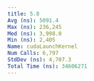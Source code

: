 ```yaml
---
title: 5.8
Avg (ns): 5091.4
Max (ns): 236,245
Med (ns): 3,998.0
Min (ns): 2,405
Name: cudaLaunchKernel
Num Calls: 6,797
StdDev (ns): 4,707.3
Total Time (ns): 34606271
---
```

